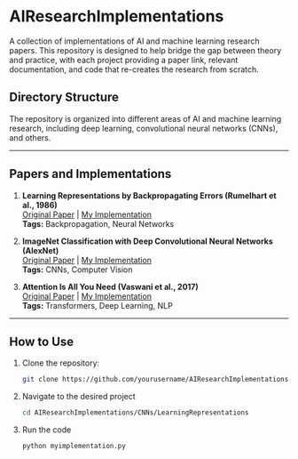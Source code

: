 # AIResearchImplementations

A collection of implementations of AI and machine learning research papers. This repository is designed to help bridge the gap between theory and practice, with each project providing a paper link, relevant documentation, and code that re-creates the research from scratch.

## Directory Structure
The repository is organized into different areas of AI and machine learning research, including deep learning, convolutional neural networks (CNNs), and others.

---

## Papers and Implementations

1. **Learning Representations by Backpropagating Errors (Rumelhart et al., 1986)**  
   [Original Paper](https://www.nature.com/articles/323533a0) | [My Implementation](CNNs/LearningRepresentations/myimplementation)  
   **Tags:** Backpropagation, Neural Networks

2. **ImageNet Classification with Deep Convolutional Neural Networks (AlexNet)**  
   [Original Paper](https://papers.nips.cc/paper_files/nips2012/2012_Hinton.pdf) | [My Implementation](CNNs/AlexNet/myimplementation)  
   **Tags:** CNNs, Computer Vision

3. **Attention Is All You Need (Vaswani et al., 2017)**  
   [Original Paper](https://arxiv.org/abs/1706.03762) | [My Implementation](DeepLearning/AttentionIsAllYouNeed/myimplementation)  
   **Tags:** Transformers, Deep Learning, NLP

---

## How to Use

1. Clone the repository:
   ```bash
   git clone https://github.com/yourusername/AIResearchImplementations.git
    ```
2. Navigate to the desired project
   ```bash
   cd AIResearchImplementations/CNNs/LearningRepresentations
   ```
3. Run the code
   ```bash
   python myimplementation.py
   ```
